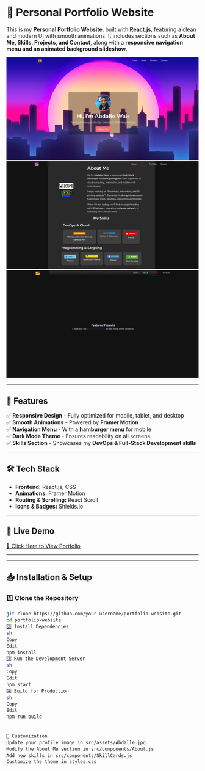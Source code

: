 # 🚀 Personal Portfolio Website

This is my **Personal Portfolio Website**, built with **React.js**, featuring a clean and modern UI with smooth animations. It includes sections such as **About Me, Skills, Projects, and Contact**, along with a **responsive navigation menu and an animated background slideshow**.

![Portfolio Preview 1](./screenshots/image1.png)![Portfolio Preview 2](./screenshots/image2.png)![Portfolio Preview 3](./screenshots/image3.png)

---

## 🌟 Features

✅ **Responsive Design** - Fully optimized for mobile, tablet, and desktop  
✅ **Smooth Animations** - Powered by **Framer Motion**  
✅ **Navigation Menu** - With a **hamburger menu** for mobile  
✅ **Dark Mode Theme** - Ensures readability on all screens  
✅ **Skills Section** - Showcases my **DevOps & Full-Stack Development skills**  

---

## 🛠️ Tech Stack

- **Frontend:** React.js, CSS  
- **Animations:** Framer Motion  
- **Routing & Scrolling:** React Scroll  
- **Icons & Badges:** Shields.io  

---

## 🚀 Live Demo

[🔗 Click Here to View Portfolio](https://abeddx.github.io/portfolio/)

---

---

## 📥 Installation & Setup

### **1️⃣ Clone the Repository**
```sh
git clone https://github.com/your-username/portfolio-website.git
cd portfolio-website
2️⃣ Install Dependencies
sh
Copy
Edit
npm install
3️⃣ Run the Development Server
sh
Copy
Edit
npm start
4️⃣ Build for Production
sh
Copy
Edit
npm run build


🔧 Customization
Update your profile image in src/assets/Abdalle.jpg
Modify the About Me section in src/components/About.js
Add new skills in src/components/SkillCards.js
Customize the theme in styles.css
